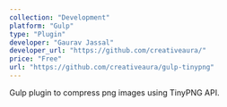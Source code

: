 ```yaml
---
collection: "Development"
platform: "Gulp"
type: "Plugin"
developer: "Gaurav Jassal"
developer_url: "https://github.com/creativeaura/"
price: "Free"
url: "https://github.com/creativeaura/gulp-tinypng"
---
```


Gulp plugin to compress png images using TinyPNG API.
